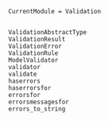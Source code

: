```@meta
CurrentModule = Validation
```

```@contents
```

```@docs
ValidationAbstractType
ValidationResult
ValidationError
ValidationRule
ModelValidator
validator
validate
haserrors
haserrorsfor
errorsfor
errorsmessagesfor
errors_to_string
```
